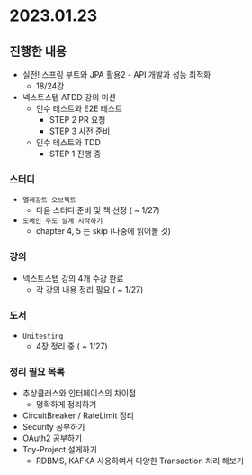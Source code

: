 # 2023.01.23

## 진행한 내용

- 실전! 스프링 부트와 JPA 활용2 - API 개발과 성능 최적화
	- 18/24강
- 넥스트스텝 ATDD 강의 미션
	- 인수 테스트와 E2E 테스트
		- STEP 2 PR 요청
		- STEP 3 사전 준비
	- 인수 테스트와 TDD
		- STEP 1 진행 중

### 스터디

- `엘레강트 오브젝트`
	- 다음 스터디 준비 및 책 선정 ( ~ 1/27)
- `도메인 주도 설계 시작하기`
	- chapter 4, 5 는 skip (나중에 읽어볼 것)

### 강의

- 넥스트스텝 강의 4개 수강 완료
	- 각 강의 내용 정리 필요 ( ~ 1/27)

### 도서

- `Unitesting`
	- 4장 정리 중 ( ~ 1/27)

### 정리 필요 목록

- 추상클래스와 인터페이스의 차이점
	- 명확하게 정리하기
- CircuitBreaker / RateLimit 정리
- Security 공부하기
- OAuth2 공부하기
- Toy-Project 설게하기
	- RDBMS, KAFKA 사용하여서 다양한 Transaction 처리 해보기
